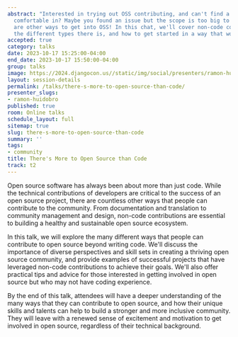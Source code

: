 ```yaml
---
abstract: "Interested in trying out OSS contributing, and can't find a project you're
  comfortable in? Maybe you found an issue but the scope is too big to start?\r\n\r\nThere
  are other ways to get into OSS! In this chat, we'll cover non-code contributions,
  the different types there is, and how to get started in a way that works for you."
accepted: true
category: talks
date: 2023-10-17 15:25:00-04:00
end_date: 2023-10-17 15:50:00-04:00
group: talks
image: https://2024.djangocon.us//static/img/social/presenters/ramon-huidobro.png
layout: session-details
permalink: /talks/there-s-more-to-open-source-than-code/
presenter_slugs:
- ramon-huidobro
published: true
room: Online talks
schedule_layout: full
sitemap: true
slug: there-s-more-to-open-source-than-code
summary: ''
tags:
- community
title: There's More to Open Source than Code
track: t2
---
```


Open source software has always been about more than just code. While the technical contributions of developers are critical to the success of an open source project, there are countless other ways that people can contribute to the community. From documentation and translation to community management and design, non-code contributions are essential to building a healthy and sustainable open source ecosystem.

In this talk, we will explore the many different ways that people can contribute to open source beyond writing code. We'll discuss the importance of diverse perspectives and skill sets in creating a thriving open source community, and provide examples of successful projects that have leveraged non-code contributions to achieve their goals. We'll also offer practical tips and advice for those interested in getting involved in open source but who may not have coding experience.

By the end of this talk, attendees will have a deeper understanding of the many ways that they can contribute to open source, and how their unique skills and talents can help to build a stronger and more inclusive community. They will leave with a renewed sense of excitement and motivation to get involved in open source, regardless of their technical background.
